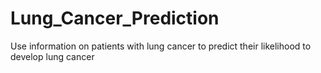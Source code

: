 # Lung_Cancer_Prediction
Use information on patients with lung cancer to predict their likelihood to develop lung cancer
